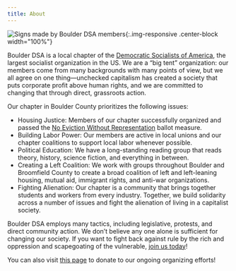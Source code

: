 ```yaml
---
title: About
---
```


![Signs made by Boulder DSA members](/images/mayday-signs.jpg){:.img-responsive .center-block width="100%"}

Boulder DSA is a local chapter of the [Democratic Socialists of America](http://www.dsausa.org), the largest socialist organization in the US. We are a “big tent” organization: our members come from many backgrounds with many points of view, but we all agree on one thing—unchecked capitalism has created a society that puts corporate profit above human rights, and we are committed to changing that through direct, grassroots action.

Our chapter in Boulder County prioritizes the following issues:

* Housing Justice: Members of our chapter successfully organized and passed the [No Eviction Without Representation](https://www.newrboulder.com/) ballot measure.
*	Building Labor Power: Our members are active in local unions and our chapter coalitions to support local labor whenever possible.
*	Political Education: We have a long-standing reading group that reads theory, history, science fiction, and everything in between.
*	Creating a Left Coalition: We work with groups throughout Boulder and Broomfield County to create a broad coalition of left and left-leaning housing, mutual aid, immigrant rights, and anti-war organizations. 
*	Fighting Alienation: Our chapter is a community that brings together students and workers from every industry. Together, we build solidarity across a number of issues and fight the alienation of living in a capitalist society.     


Boulder DSA employs many tactics, including legislative, protests, and direct community action. We don’t believe any one alone is sufficient for changing our society. If you want to fight back against rule by the rich and oppression and scapegoating of the vulnerable, [join us today](/contact/)!

You can also visit [this page](https://actionnetwork.org/fundraising/donation-to-boulder-dsa) to donate to our ongoing organizing efforts!
